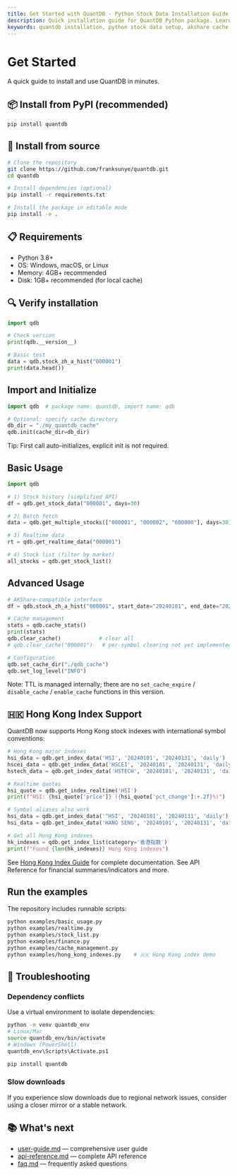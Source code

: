 ```yaml
---
title: Get Started with QuantDB - Python Stock Data Installation Guide
description: Quick installation guide for QuantDB Python package. Learn how to install and use QuantDB for high-performance stock data caching in minutes.
keywords: quantdb installation, python stock data setup, akshare cache install, quantitative trading python setup
---
```


# Get Started

A quick guide to install and use QuantDB in minutes.

## 📦 Install from PyPI (recommended)

```bash
pip install quantdb
```

## 🔧 Install from source

```bash
# Clone the repository
git clone https://github.com/franksunye/quantdb.git
cd quantdb

# Install dependencies (optional)
pip install -r requirements.txt

# Install the package in editable mode
pip install -e .
```

## 📋 Requirements

- Python 3.8+
- OS: Windows, macOS, or Linux
- Memory: 4GB+ recommended
- Disk: 1GB+ recommended (for local cache)

## 🔍 Verify installation

```python
import qdb

# Check version
print(qdb.__version__)

# Basic test
data = qdb.stock_zh_a_hist("000001")
print(data.head())
```

## Import and Initialize
```python
import qdb  # package name: quantdb, import name: qdb

# Optional: specify cache directory
db_dir = "./my_quantdb_cache"
qdb.init(cache_dir=db_dir)
```

Tip: First call auto-initializes, explicit init is not required.

## Basic Usage
```python
import qdb

# 1) Stock history (simplified API)
df = qdb.get_stock_data("000001", days=30)

# 2) Batch fetch
data = qdb.get_multiple_stocks(["000001", "000002", "600000"], days=30)

# 3) Realtime data
rt = qdb.get_realtime_data("000001")

# 4) Stock list (filter by market)
all_stocks = qdb.get_stock_list()
```

## Advanced Usage
```python
# AKShare-compatible interface
df = qdb.stock_zh_a_hist("000001", start_date="20240101", end_date="20240201")

# Cache management
stats = qdb.cache_stats()
print(stats)
qdb.clear_cache()            # clear all
# qdb.clear_cache("000001")   # per-symbol clearing not yet implemented in simplified mode

# Configuration
qdb.set_cache_dir("./qdb_cache")
qdb.set_log_level("INFO")
```

Note: TTL is managed internally; there are no `set_cache_expire` / `disable_cache` / `enable_cache` functions in this version.

## 🇭🇰 Hong Kong Index Support

QuantDB now supports Hong Kong stock indexes with international symbol conventions:

```python
# Hong Kong major indexes
hsi_data = qdb.get_index_data('HSI', '20240101', '20240131', 'daily')        # Hang Seng Index
hscei_data = qdb.get_index_data('HSCEI', '20240101', '20240131', 'daily')    # H-shares Index
hstech_data = qdb.get_index_data('HSTECH', '20240101', '20240131', 'daily')  # Hang Seng TECH

# Realtime quotes
hsi_quote = qdb.get_index_realtime('HSI')
print(f"HSI: {hsi_quote['price']} ({hsi_quote['pct_change']:+.2f}%)")

# Symbol aliases also work
hsi_data = qdb.get_index_data('^HSI', '20240101', '20240131', 'daily')       # Bloomberg style
hsi_data = qdb.get_index_data('HANG SENG', '20240101', '20240131', 'daily')  # Full name

# Get all Hong Kong indexes
hk_indexes = qdb.get_index_list(category='香港指数')
print(f"Found {len(hk_indexes)} Hong Kong indexes")
```

See [Hong Kong Index Guide](./guides/hong-kong-index-guide.md) for complete documentation.
See API Reference for financial summaries/indicators and more.

## Run the examples
The repository includes runnable scripts:
```bash
python examples/basic_usage.py
python examples/realtime.py
python examples/stock_list.py
python examples/finance.py
python examples/cache_management.py
python examples/hong_kong_indexes.py    # 🇭🇰 Hong Kong index demo
```

## 🚨 Troubleshooting

### Dependency conflicts
Use a virtual environment to isolate dependencies:

```bash
python -m venv quantdb_env
# Linux/Mac
source quantdb_env/bin/activate
# Windows (PowerShell)
quantdb_env\Scripts\Activate.ps1

pip install quantdb
```

### Slow downloads
If you experience slow downloads due to regional network issues, consider using a closer mirror or a stable network.

## 📚 What's next
- [user-guide.md](user-guide.md) — comprehensive user guide
- [api-reference.md](api-reference.md) — complete API reference
- [faq.md](faq.md) — frequently asked questions

